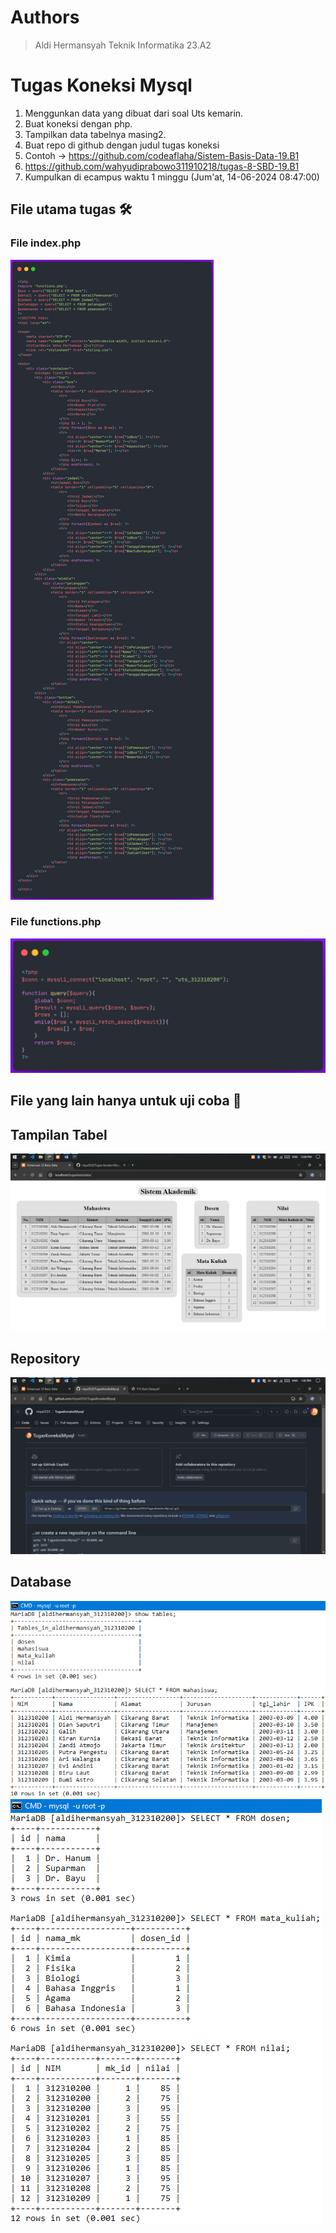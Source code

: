 # Authors
> Aldi Hermansyah Teknik Informatika 23.A2

# Tugas Koneksi Mysql
1. Menggunkan data yang dibuat dari soal Uts kemarin.
2. Buat koneksi dengan php.
3. Tampilkan data tabelnya masing2.
4. Buat repo di github dengan judul tugas koneksi
5. Contoh -> https://github.com/codeaflaha/Sistem-Basis-Data-19.B1
6. https://github.com/wahyudiprabowo311910218/tugas-8-SBD-19.B1
7. Kumpulkan di ecampus waktu 1 minggu (Jum'at, 14-06-2024 08:47:00)

## File utama tugas 🛠
### File index.php
  <img src="P12 - php index.png" img>
  
### File functions.php
<img src="P12 - php functions.png" img>

## File yang lain hanya untuk uji coba 📝

## Tampilan Tabel
<img src="P12 - hasil tabel.png" img>

## Repository
<img src="P12 - repository.png" img>

## Database
<img src="P12 - 1 database aldihermansyah312310200.png" img>
<img src="P12 - 2 database aldihermansyah312310200.png" img>
